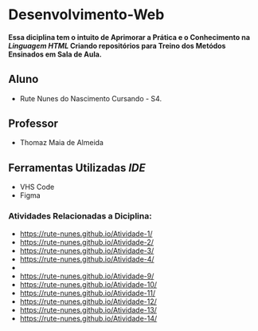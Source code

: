 # Desenvolvimento-Web
#### Essa diciplina tem o intuito de Aprimorar a Prática e o Conhecimento na *Linguagem HTML* Criando repositórios para Treino dos Metódos Ensinados em Sala de Aula.
## Aluno
* Rute Nunes do Nascimento Cursando - S4.

## Professor
* Thomaz Maia de Almeida

## Ferramentas Utilizadas *IDE*
* VHS Code
* Figma
  
### Atividades Relacionadas a Diciplina:
* <https://rute-nunes.github.io/Atividade-1/>
* <https://rute-nunes.github.io/Atividade-2/>
* <https://rute-nunes.github.io/Atividade-3/>
* <https://rute-nunes.github.io/Atividade-4/>
*
* <https://rute-nunes.github.io/Atividade-9/>
* <https://rute-nunes.github.io/Atividade-10/>
* <https://rute-nunes.github.io/Atividade-11/>
* <https://rute-nunes.github.io/Atividade-12/>
* <https://rute-nunes.github.io/Atividade-13/>
* <https://rute-nunes.github.io/Atividade-14/>


